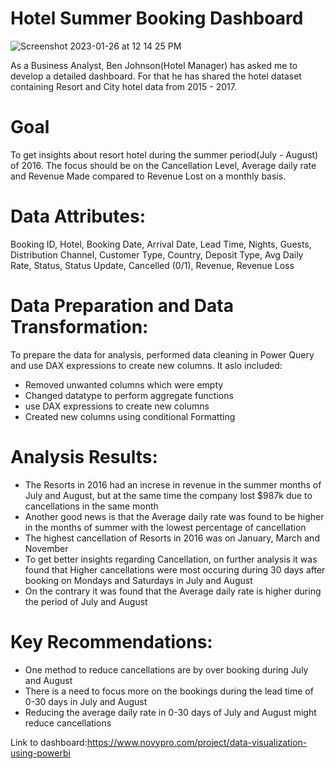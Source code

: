 
# Hotel Summer Booking Dashboard

![Screenshot 2023-01-26 at 12 14 25 PM](https://user-images.githubusercontent.com/82135370/214903645-9e5a3de4-7ccd-41c7-83d7-300f8035339f.png)

As a Business Analyst, Ben Johnson(Hotel Manager) has asked me to develop a detailed dashboard. For that he has shared the hotel dataset containing Resort and City hotel data from 2015 - 2017.

# Goal

To get insights about resort hotel during the summer period(July - August) of 2016. The focus should be on the Cancellation Level, Average daily rate and Revenue Made compared to Revenue Lost on a monthly basis.

# Data Attributes:

Booking ID, Hotel, Booking Date, Arrival Date, Lead Time, Nights, Guests, Distribution Channel, Customer Type, Country, Deposit Type, Avg Daily Rate, Status, Status Update, Cancelled (0/1), Revenue, Revenue Loss

# Data Preparation and Data Transformation:

To prepare the data for analysis, performed data cleaning in Power Query and use DAX expressions to create new columns. It aslo included:
  - Removed unwanted columns which were empty
  - Changed datatype to perform aggregate functions
  - use DAX expressions to create new columns
  - Created new columns using conditional Formatting

# Analysis Results:

- The Resorts in 2016 had an increse in revenue in the summer months of July and August, but at the same time the company lost $987k due to cancellations
in the same month
- Another good news is that the Average daily rate was found to be higher in the months of summer with the lowest percentage of cancellation
- The highest cancellation of Resorts in 2016 was on January, March and November
- To get better insights regarding Cancellation, on further analysis it was found that Higher cancellations were most occuring during 30 days after booking on Mondays and Saturdays in July and August
- On the contrary it was found that the Average daily rate is higher during the period of July and August

# Key Recommendations:

- One method to reduce cancellations are by over booking during July and August
- There is a need to focus more on the bookings during the lead time of 0-30 days in July and August
- Reducing the average daily rate in 0-30 days of July and August might reduce cancellations

Link to dashboard:https://www.novypro.com/project/data-visualization-using-powerbi
